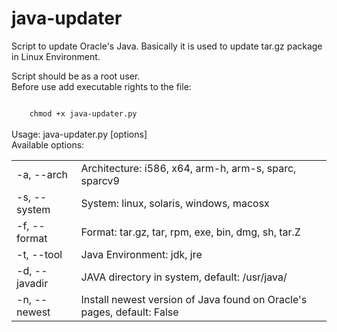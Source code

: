 java-updater
============

Script to update Oracle's Java. 
Basically it is used to update tar.gz package in Linux Environment.

Script should be as a root user.<br/>
Before use add executable rights to the file:</br>

<code>
	chmod +x java-updater.py
</code>

</br>
Usage: java-updater.py [options]<br/>
Available options:<br/>
<table>
	<tr>
		<td>-a, --arch</td>
		<td>Architecture: i586, x64, arm-h, arm-s, sparc, sparcv9</td>
	</tr>
	<tr>
		<td>-s, --system</td>
		<td>System: linux, solaris, windows, macosx</td>
	</tr>
	<tr>
		<td>-f, --format</td>
		<td>Format: tar.gz, tar, rpm, exe, bin, dmg, sh, tar.Z</td>
	</tr>
	<tr>
		<td>-t, --tool</td>
		<td>Java Environment: jdk, jre</td>
	</tr>
	<tr>
		<td>-d, --javadir</td>
		<td>JAVA directory in system, default: /usr/java/</td>
	</tr>
	<tr>
		<td>-n, --newest</td>
		<td>Install newest version of Java found on Oracle's pages, default: False</td>
	</tr>
</table>
